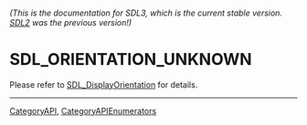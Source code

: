 ###### (This is the documentation for SDL3, which is the current stable version. [SDL2](https://wiki.libsdl.org/SDL2/) was the previous version!)
# SDL_ORIENTATION_UNKNOWN

Please refer to [SDL_DisplayOrientation](SDL_DisplayOrientation) for details.

----
[CategoryAPI](CategoryAPI), [CategoryAPIEnumerators](CategoryAPIEnumerators)

